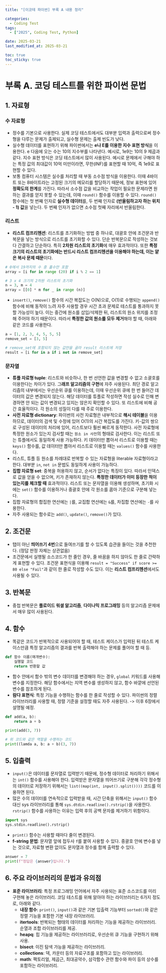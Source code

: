 ```yaml
---
title: "[이코테 파이썬] 부록 A 내용 정리"

categories:
  - Coding Test
tags:
  - ["2025", Coding Test, Python]

date: 2025-03-21
last_modified_at: 2025-03-21

toc: true
toc_sticky: true
---
```


# 부록 A. 코딩 테스트를 위한 파이썬 문법

## 1. 자료형

### 수 자료형
- 정수를 기본으로 사용한다. 실제 코딩 테스트에서도 대부분 입력과 출력으로써 정수형을 다루는 문제가 출제되고, 실수형 문제는 출제 빈도가 낮다.
- 실수형 데이터를 표현하기 위해 파이썬에서는 **e나 E를 이용한 지수 표현 방식**을 이용한다. e 다음에 오는 수는 10의 지수부를 나타낸다. 예시로, 1e9는 10의 9 제곱과 같다. 지수 표현 방식은 코딩 테스트에서 많이 사용된다. 예시로 문제에서 구해야 하는 특정 값의 최대값이 10억 미만이라면, 무한(INF)를 표현할 때 10억, 즉 1e9로 표현할 수 있다. 
- 보통 컴퓨터 시스템은 실수를 처리할 때 부동 소수점 방식을 이용한다. 이때 4바이트 또는 8바이트라는 고정된 크기의 메모리를 할당하기 때문에, 정보 표현에 있어 **정확도의 한계**를 가진다. 따라서 소수점 값을 비교하는 작업이 필요한 문제라면 원하는 결과를 얻지 못할 수 있는데, 이때  `round()` 함수를 이용할 수 있다. `round()` 함수에는 첫 번째 인자로 **실수형 데이터**를, 두 번째 인자로 **(반올림하고자 하는 위치 - 1) 값**을 넣는다. 두 번째 인자가 없으면 소수점 첫째 자리에서 반올림한다.

### 리스트
- **리스트 컴프리헨션**: 리스트를 초기화하는 방법 중 하나로, 대괄호 안에 조건문과 반복문을 넣는 방식으로 리스트를 초기화할 수 있다. 단순 반복문으로 작성하는 것보다 간결하고 단순하다. 특히 **2차원 리스트의 초기화**에 매우 효과적이다. 또한 **특정 크기의 리스트의 초기화에는 반드시 리스트 컴프리헨션을 이용해야 하는데, 이는 얕은 복사 문제 때문**이다.       

```python
# 0에서 19까지의 수 중 홀수만 포함
array = [i for in range (20) if i % 2 == 1]

# 3 x 4 크기의 2차원 리스트의 초기화
n = 3, m = 4
array = [[0] * m for _ in range (n)]
```

- `insert()`, `remove()` 함수의 시간 복잡도는 O(N)으로, O(1)로 수행되는 `append()` 함수에 비해 동작이 느려 자주 사용할 경우 시간 초과 문제로 테스트를 통과하지 못할 가능성이 높다. 이는 중간에 원소를 삽입/삭제한 뒤, 리스트의 원소 위치를 조정해 주어야 하기 때문이다. 따라서 **특정한 값의 원소를 모두 제거**해야 할 때, 아래와 같은 코드를 사용한다.

```python
a = [1, 2, 3, 4, 5, 5, 5]
remove_set = [3, 5]

# remove_set에 포함되지 않는 값만을 골라 result 리스트에 저장
result = [i for in a if i not in remove_set]
```

### 문자열
- **튜플 자료형 tuple**: 리스트와 비슷하나, 한 번 선언한 값을 변경할 수 없고 소괄호를 이용한다는 차이가 있다. 그**래프 알고리즘의 구현**에 자주 사용된다. 최단 경로 알고리즘의 내부에서는 우선순위 큐를 이용하는데, 이때 우선순위 큐에 한 번 들어간 데이터의 값은 변경되지 않는다. 해당 데이터를 튜플로 작성하면 작성 실수로 인해 변경하면 안 되는 값이 변경되고 있지는 않은지 확인할 수 있다. 또 리스트에 비해 공간 효율적이다. 각 원소의 성질이 다를 때 주로 이용한다.
- **사전 자료형 dictionary**: 파이썬의 사전 자료형은 내부적으로 **해시 테이블**을 이용하므로, 데이터의 검색 및 수정에 있어 O(1)의 시간 복잡도를 가진다. 키-값의 쌍으로 구성된 데이터의 처리에 있어, 리스트보다 훨씬 빠르게 동작한다. 사전 자료형에 특정한 원소가 있는지 검사할 때는 `원소 in 사전`의 형태로 검사한다. 이는 리스트 또는 튜플에서도 동일하게 사용 가능하다. 키 데이터만 뽑아서 리스트로 이용할 때는 `keys()` 함수를, 값 데이터만 뽑아서 리스트로 이용할 때는 `values()` 함수를 사용한다.
- 리스트, 튜플 등 원소를 차례대로 반복할 수 있는 자료형을 literable 자료형이라고 한다. 대부분 `in`, `not in` 문법도 동일하게 사용이 가능하다.
- **집합 자료형 set**: 중복을 허용하지 않고, 순서가 없다는 특징이 있다. 따라서 인덱스로 값을 얻을 수 없으며, 키가 존재하지 않는다. **특정한 데이터가 이미 등장한 적이 있는지를 체크할 때** 효과적이다. 리스트 또는 문자열을 이용해 생성하며, 초기화 시에는 `set()` 함수를 이용하거나 중괄호 안에 각 원소를 콤마 기준으로 구분해 넣는다.
- 집합 자료형의 합집한 연산에는 `|`를, 교집합 연산에는 `&`를, 차집합 연산에는 `-`를 사용한다.
- 자주 사용되는 함수로는 `add()`, `update()`, `remove()`가 있다.

## 2. 조건문

- 탭이 아닌 **띄어쓰기 4번**으로 들여쓰기를 할 수 있도록 습관을 들이는 것을 추천한다. (정답 판정 자체는 상관없음)
- 조건문에서 실행될 소스코드가 한 줄인 경우, 줄 바꿈을 하지 않아도 한 줄로 간략하게 표현할 수 있다. 조건문 표현식을 이용해 `result = "Success" if score >= 80 else "Fail"`과 같이 한 줄로 작성할 수도 있다. 이는 **리스트 컴프리헨션**에서도 사용될 수 있다.

## 3. 반복문
- 중첩 반복문은 **플로이드 워셜 알고리즘**, **다이나믹 프로그래밍** 등의 알고리즘 문제에서 매우 많이 사용된다.

## 4. 함수
- 똑같은 코드가 반복적으로 사용되어야 할 때, 테스트 케이스가 입력된 뒤 테스트 케이스만큼 특정 알고리즘의 결과를 반복 출력해야 하는 문제를 풀어야 할 때 등.

```python
def 함수 이름(매개변수):
	실행할 코드
	return 반환할 값
```

- 함수 안에서 함수 밖의 변수 데이터를 변경해야 하는 경우, `global` 키워드를 사용해 변수를 지정한다. 해당 함수에서는 지역 변수를 생성하지 않고, 함수 바깥에 선언된 변수를 참조하게 된다.
- **람다 표현식**: 특정 기능을 수행하는 함수를 한 줄로 작성할 수 있다. 파이썬의 정렬 라이브러리를 사용할 때, 정렬 기준을 설정할 때도 자주 사용된다. -> 이후 6장에서 설명될 예정.

```python
def add(a, b):
	return a + b

print(add(3, 7))

# 위 코드와 같은 역할을 수행하는 코드
print((lamda a, b: a + b)(3, 7))
```

## 5. 입출력
- `input()`은 데이터를 문자열로 입력받기 때문에, 정수형 데이터로 처리하기 위해서는 `int()` 함수를 사용해야 한다. 입력받은 문자열을 띄어쓰기로 구분해 각각 정수형의 데이터로 저장하기 위해서는 `list((map(int, input().split())))` 코드를 이용하면 된다.
- 많은 수의 데이터를 연속적으로 입력받을 때, 시간 단축을 위해서는 `input()` 함수 대신 sys 라이브러리를 통해 `sys.dtdin.readline().rstrip()`을 사용한다. `rstrip()` 함수를 사용하는 이유는 입력 후의 공백 문자를 제거하기 위함이다.

```python
import sys
sys.stdin.readline().rstrip()
```

- `print()` 함수는 사용할 때마다 줄이 변경된다.
- **f-string 문법**: 문자열 앞에 접두사 `f`를 붙여 사용할 수 있다. 중괄호 안에 변수를 넣는 것으로, 자료형 변환 없이도 문자열과 정수를 함께 출력할 수 있다.

```python
answer = 7
print(f"정답은 {answer}입니다.")
```

## 6. 주요 라이브러리의 문법과 유의점
- **표준 라이브러리**: 특정 프로그래밍 언어에서 자주 사용되는 표준 소스코드를 미리 구현해 놓은 라이브러리. 코딩 테스트를 위해 알아야 하는 라이브러리는 6가지 정도로, 아래와 같다.
  - **내장 함수**: `print()`, `input()`과 같은 기본 입출력 기능부터 `sorted()`와 같은 정렬 기능을 포함한 기본 내장 라이브러리.
  - **itertools**: 반복되는 형태의 데이터를 처리하는 기능을 제공하는 라이브러리. 순열과 조합 라이브러리를 제공.
  - **heapq**: 힙 기능을 제공하는 라이브러리로, 우선순위 큐 기능을 구현하기 위해 사용.
  - **bisect**: 이진 탐색 가능을 제공하는 라이브러리.
  - **collections**: 덱, 카운터 등의 자료구조를 포함하고 있는 라이브러리.
  - **math**: 팩토리얼, 제곱근, 최대공약수, 삼각함수 관련 함수와 파이 등의 상수를 포함하는 라이브러리.